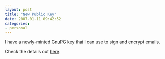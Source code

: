 ```yaml
---
layout: post
title: "New Public Key"
date: 2007-01-11 09:42:52
categories:
- personal
---
```

I have a newly-minted [GnuPG](http://www.gnupg.org/ "GNU Privacy Guard") key
that I can use to sign and encrypt emails.

Check the details out
[here](http://pubkey.epmills.com "My Public Key Details").
